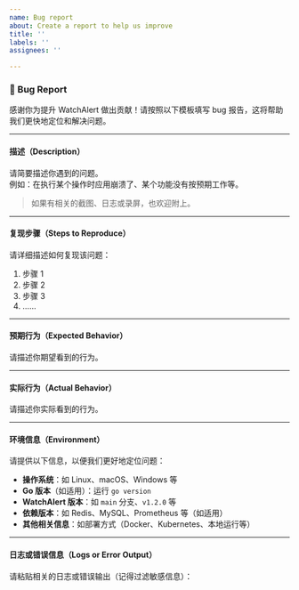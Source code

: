 ```yaml
---
name: Bug report
about: Create a report to help us improve
title: ''
labels: ''
assignees: ''

---
```


### 🐛 Bug Report

感谢你为提升 WatchAlert 做出贡献！请按照以下模板填写 bug 报告，这将帮助我们更快地定位和解决问题。

---

#### 描述（Description）

请简要描述你遇到的问题。  
例如：在执行某个操作时应用崩溃了、某个功能没有按预期工作等。

> 如果有相关的截图、日志或录屏，也欢迎附上。

---

#### 复现步骤（Steps to Reproduce）

请详细描述如何复现该问题：

1. 步骤 1
2. 步骤 2
3. 步骤 3
4. ……

---

#### 预期行为（Expected Behavior）

请描述你期望看到的行为。

---

#### 实际行为（Actual Behavior）

请描述你实际看到的行为。

---

#### 环境信息（Environment）

请提供以下信息，以便我们更好地定位问题：

- **操作系统**：如 Linux、macOS、Windows 等
- **Go 版本**（如适用）：运行 `go version`
- **WatchAlert 版本**：如 `main` 分支、`v1.2.0` 等
- **依赖版本**：如 Redis、MySQL、Prometheus 等（如适用）
- **其他相关信息**：如部署方式（Docker、Kubernetes、本地运行等）

---

#### 日志或错误信息（Logs or Error Output）

请粘贴相关的日志或错误输出（记得过滤敏感信息）：

